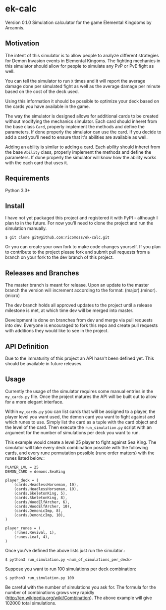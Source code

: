 ek-calc
====================

Version 0.1.0
Simulation calculator for the game Elemental Kingdoms by Arcannis.

Motivation
-----------------

The intent of this simulator is to allow people to analyze different strategies for Demon Invasion events in Elemental Kingoms.  The fighting mechanics in this simulator should allow for people to simulate any PvP or PvE fight as well.

You can tell the simulator to run ``X`` times and it will report the average damage done per simulated fight as well as the average damage per minute based on the cost of the deck used.

Using this information it should be possible to optimize your deck based on the cards you have available in the game.

The way the simulator is designed allows for additional cards to be created without modifying the mechanics simulator.  Each card should inheret from the base class ``Card``, properly implement the methods and define the parameters.  If done properly the simulator can use the card.  If you decide to add a card you'll need to ensure that it's abilities are available as well.

Adding an ability is similar to adding a card.  Each ability should inheret from the base ``Ability`` class, properly implement the methods and define the parameters.  If done properly the simulator will know how the ability works with the each card that uses it.


Requirements
-----------------

Python 3.3+

Install
-----------------

I have not yet packaged this project and registered it with PyPI - although I plan to in the future.  For now you'll need to clone the project and run the simulation manually.

    $ git clone git@github.com:ricomoss/ek-calc.git
    
Or you can create your own fork to make code changes yourself.  If you plan to contribute to the project please fork and submit pull requests from a branch on your fork to the dev branch of this project.


Releases and Branches
-----------------

The master branch is meant for release.  Upon an update to the master branch the version will increment according to the format: (major).(minor).(micro)

The dev branch holds all approved updates to the project until a release milestone is met, at which time dev will be merged into master.

Development is done on branches from dev and merge via pull requests into dev. Everyone is encouraged to fork this repo and create pull requests with additions they would like to see in the project.


API Definition
-----------------

Due to the immaturity of this project an API hasn't been defined yet.  This should be available in future releases.

Usage
-----------------

Currently the usage of the simulator requires some manual entries in the ``my_cards.py`` file.  Once the project matures the API will be built out to allow for a more elegant interface.

Within ``my_cards.py`` you can list cards that will be assigned to a player, the player level you want used, the demon card you want to fight against and which runes to use.  Simply list the card as a tuple with the card object and the level of the card.  Then execute the ``run_simulation.py`` script with an argument for the number of simulations per deck you want to run.

This example would create a level 25 player to fight against Sea King.  The simulator will take every deck combination possible with the following cards, and every rune permutation possible (rune order matters) with the runes listed below.:

    PLAYER_LVL = 25
    DEMON_CARD = demons.SeaKing
    
    player_deck = (
        (cards.HeadlessHorseman, 10),
        (cards.HeadlessHorseman, 10),
        (cards.SkeletonKing, 5),
        (cards.SkeletonKing, 8),
        (cards.WoodElfArcher, 6),
        (cards.WoodElfArcher, 10),
        (cards.DemonicImp, 8),
        (cards.DemonicImp, 10),
    )
    
    player_runes = (
        (runes.Revival, 1),
        (runes.Leaf, 4),
    )

Once you've defined the above lists just run the simulator.:

    $ python3 run_simulation.py <num_of_simulations_per_deck>
    
Suppose you want to run 100 simulations per deck combination:

    $ python3 run_simulation.py 100
    
Be careful with the number of simulations you ask for.  The formula for the number of combinations grows very rapidly (http://en.wikipedia.org/wiki/Combination).  The above example will give 102000 total simulations.

    

